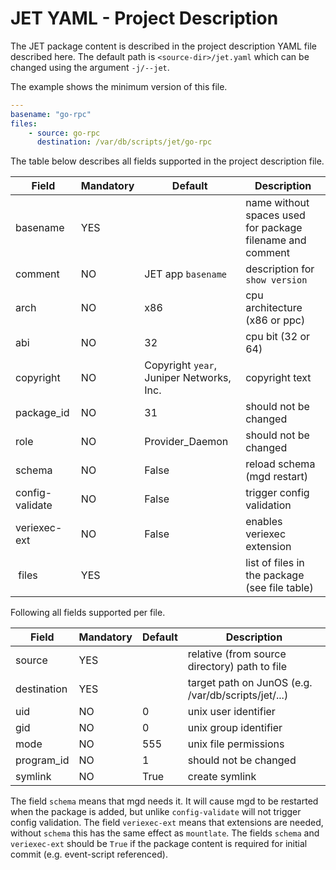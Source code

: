 # JET YAML - Project Description

The JET package content is described in the project description YAML file
described here. The default path is `<source-dir>/jet.yaml` which can be
changed using the argument `-j/--jet`.

The example shows the minimum version of this file.

```yaml
---
basename: "go-rpc"
files:
    - source: go-rpc
      destination: /var/db/scripts/jet/go-rpc
```

The table below describes all fields supported in the project description file.

| Field           | Mandatory | Default                                  | Description |
| --------------- | --------- | ---------------------------------------- | ----------- |
| basename        | YES       |                                          | name without spaces used for package filename and comment |
| comment         | NO        | JET app `basename`                       | description for `show version` |
| arch            | NO        | x86                                      | cpu architecture (x86 or ppc) |
| abi             | NO        | 32                                       | cpu bit (32 or 64) |
| copyright       | NO        | Copyright `year`, Juniper Networks, Inc. | copyright text |
| package_id      | NO        | 31                                       | should not be changed |
| role            | NO        | Provider_Daemon                          | should not be changed |
| schema          | NO        | False                                    | reload schema (mgd restart) |
| config-validate | NO        | False                                    | trigger config validation |
| veriexec-ext    | NO        | False                                    | enables veriexec extension |
| files           | YES       |                                          | list of files in the package (see file table) |

Following all fields supported per file.

| Field       | Mandatory | Default | Description |
| ----------- | --------- | ------- | ----------- |
| source      | YES       |         | relative (from source directory) path to file |
| destination | YES       |         | target path on JunOS (e.g. /var/db/scripts/jet/...) |
| uid         | NO        | 0       | unix user identifier |
| gid         | NO        | 0       | unix group identifier |
| mode        | NO        | 555     | unix file permissions |
| program_id  | NO        | 1       | should not be changed |
| symlink     | NO        | True    | create symlink |


The field `schema` means that mgd needs it. It will cause mgd to be restarted when
the package is added, but unlike `config-validate` will not trigger config
validation. The field `veriexec-ext` means that extensions are needed, without `schema`
this has the same effect as `mountlate`. The fields `schema` and `veriexec-ext` should
be `True` if the package content is required for initial commit (e.g. event-script referenced).
